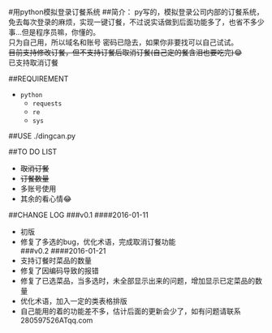 #用python模拟登录订餐系统
##简介：
py写的，模拟登录公司内部的订餐系统，免去每次登录的麻烦，实现一键订餐，不过说实话做到后面功能多了，也省不多少事...但是程序员嘛，你懂的。  
只为自己用，所以域名和账号 密码已隐去，如果你非要找可以自己试试。  
~~目前支持修改订餐，但不支持订餐后取消订餐(自己定的餐含泪也要吃完)~~:joy:  
已支持取消订餐

##REQUIREMENT
* `python`
    * `requests`
    * `re`
    * `sys`

##USE
./dingcan.py

##TO DO LIST
* ~~取消订餐~~
* ~~订餐数量~~
* 多账号使用
* 其余的看心情:joy:

##CHANGE LOG
###v0.1
####2016-01-11
* 初版
* 修复了多选的bug，优化术语，完成取消订餐功能  
###v0.2
####2016-01-21
* 支持订餐时菜品的数量
* 修复了因编码导致的报错
* 修复了已选菜品，当多选时，未全部显示出来的问题，增加显示已定菜品的数量
* 优化术语，加入一定的类表格排版
* 自己能用的着的功能差不多，估计后面的更新会少了，如有问题请联系280597526ATqq.com